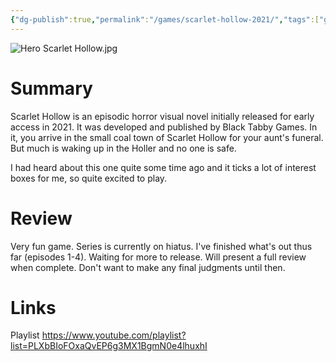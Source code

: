 ```yaml
---
{"dg-publish":true,"permalink":"/games/scarlet-hollow-2021/","tags":["games","LP"],"created":"2024-02-13","updated":"2025-07-21"}
---
```



![Hero Scarlet Hollow.jpg](/img/user/Attachments/Hero%20Scarlet%20Hollow.jpg)

# Summary

Scarlet Hollow is an episodic horror visual novel initially released for early access in 2021. It was developed and published by Black Tabby Games. In it, you arrive in the small coal town of Scarlet Hollow for your aunt's funeral. But much is waking up in the Holler and no one is safe.

I had heard about this one quite some time ago and it ticks a lot of interest boxes for me, so quite excited to play.

# Review

Very fun game. Series is currently on hiatus. I've finished what's out thus far (episodes 1-4). Waiting for more to release. Will present a full review when complete. Don't want to make any final judgments until then.

# Links

Playlist https://www.youtube.com/playlist?list=PLXbBIoFOxaQvEP6g3MX1BgmN0e4lhuxhI

